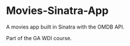 Movies-Sinatra-App
==================

A movies app built in Sinatra with the OMDB API.

Part of the GA WDI course.
